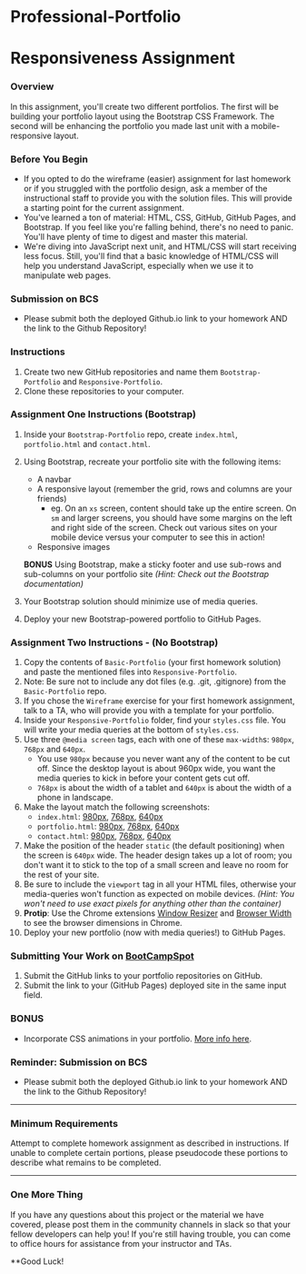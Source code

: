 # Professional-Portfolio
# Responsiveness Assignment

### Overview

In this assignment, you'll create two different portfolios. The first will be building
your portfolio layout using the Bootstrap CSS Framework. The second will be enhancing
the portfolio you made last unit with a mobile-responsive layout.

### Before You Begin

- If you opted to do the wireframe (easier) assignment for last homework or if you struggled with the portfolio design, ask a member of the instructional staff to provide you with the solution files. This will provide a starting point for the current assignment. 
- You've learned a ton of material: HTML, CSS, GitHub, GitHub Pages, and Bootstrap. If you feel like you're falling behind, there's no need to panic. You'll have plenty of time to digest and master this material.
- We're diving into JavaScript next unit, and HTML/CSS will start receiving less focus. Still, you'll find that a basic knowledge of HTML/CSS will help you understand JavaScript, especially when we use it to manipulate web pages.

### Submission on BCS

- Please submit both the deployed Github.io link to your homework AND the link to the Github Repository!

### Instructions

1. Create two new GitHub repositories and name them `Bootstrap-Portfolio` and `Responsive-Portfolio`.
2. Clone these repositories to your computer.

### Assignment One Instructions (Bootstrap)

1. Inside your `Bootstrap-Portfolio` repo, create `index.html`, `portfolio.html` and `contact.html`.

2. Using Bootstrap, recreate your portfolio site with the following items:

   - A navbar
   - A responsive layout (remember the grid, rows and columns are your friends)
     - eg. On an `xs` screen, content should take up the entire screen. On `sm` and larger screens, you should have some margins on the left and right side of the screen. Check out various sites on your mobile device versus your computer to see this in action!
   - Responsive images

   **BONUS**
   Using Bootstrap, make a sticky footer and use sub-rows and sub-columns on your portfolio site _(Hint: Check out the Bootstrap documentation)_

3. Your Bootstrap solution should minimize use of media queries.

4. Deploy your new Bootstrap-powered portfolio to GitHub Pages.

### Assignment Two Instructions - (No Bootstrap)

1. Copy the contents of `Basic-Portfolio` (your first homework solution) and paste the mentioned files into `Responsive-Portfolio`.
2. Note: Be sure not to include any dot files (e.g. .git, .gitignore) from the `Basic-Portfolio` repo.
3. If you chose the `Wireframe` exercise for your first homework assignment, talk to a TA, who will provide you with a template for your portfolio.
4. Inside your `Responsive-Portfolio` folder, find your `styles.css` file. You will write your media queries at the bottom of `styles.css`.
5. Use three `@media screen` tags, each with one of these `max-width`s: `980px`, `768px` and `640px`.
   - You use `980px` because you never want any of the content to be cut off. Since the desktop layout is about 960px wide, you want the media queries to kick in before your content gets cut off.
   - `768px` is about the width of a tablet and `640px` is about the width of a phone in landscape.
6. Make the layout match the following screenshots:
   - `index.html`: [980px](Images/980-index.jpg), [768px](Images/768-index.jpg), [640px](Images/640-index.jpg)
   - `portfolio.html`: [980px](Images/980-portfolio.jpg), [768px](Images/768-portfolio.jpg), [640px](Images/640-portfolio.jpg)
   - `contact.html`: [980px](Images/980-contact.jpg), [768px](Images/768-contact.jpg), [640px](Images/640-contact.jpg)
7. Make the position of the header `static` (the default positioning) when the screen is `640px` wide. The header design takes up a lot of room; you don't want it to stick to the top of a small screen and leave no room for the rest of your site.
8. Be sure to include the `viewport` tag in all your HTML files, otherwise your media-queries won't function as expected on mobile devices. _(Hint: You won't need to use exact pixels for anything other than the container)_
9. **Protip**: Use the Chrome extensions [Window Resizer](https://chrome.google.com/webstore/detail/window-resizer/kkelicaakdanhinjdeammmilcgefonfh) and [Browser Width](https://chrome.google.com/webstore/detail/browser-width/mlnegepkjlccabakompdmbcmdieaideh) to see the browser dimensions in Chrome.
10. Deploy your new portfolio (now with media queries!) to GitHub Pages.

### Submitting Your Work on [BootCampSpot](https://www.bootcampspot-v2.com/)

1. Submit the GitHub links to your portfolio repositories on GitHub.
2. Submit the link to your (GitHub Pages) deployed site in the same input field.

### BONUS

- Incorporate CSS animations in your portfolio. [More info here](http://www.w3schools.com/css/css3_animations.asp).

### Reminder: Submission on BCS

- Please submit both the deployed Github.io link to your homework AND the link to the Github Repository!

------

### Minimum Requirements

Attempt to complete homework assignment as described in instructions. If unable to complete certain portions, please pseudocode these portions to describe what remains to be completed.

------

### One More Thing

If you have any questions about this project or the material we have covered, please post them in the community channels in slack so that your fellow developers can help you! If you're still having trouble, you can come to office hours for assistance from your instructor and TAs.

**Good Luck!
